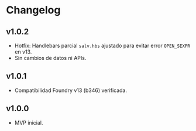 # Changelog

## v1.0.2
- Hotfix: Handlebars parcial `salv.hbs` ajustado para evitar error `OPEN_SEXPR` en v13.
- Sin cambios de datos ni APIs.

## v1.0.1
- Compatibilidad Foundry v13 (b346) verificada.

## v1.0.0
- MVP inicial.